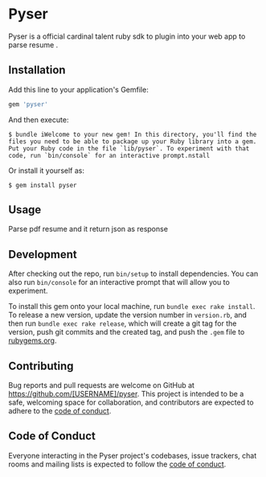 # Pyser

Pyser is a official cardinal talent ruby sdk to plugin into your web app to parse resume . 

## Installation

Add this line to your application's Gemfile:

```ruby
gem 'pyser'
```

And then execute:

    $ bundle iWelcome to your new gem! In this directory, you'll find the files you need to be able to package up your Ruby library into a gem. Put your Ruby code in the file `lib/pyser`. To experiment with that code, run `bin/console` for an interactive prompt.nstall

Or install it yourself as:

    $ gem install pyser

## Usage

Parse pdf resume and it return json as response 

## Development

After checking out the repo, run `bin/setup` to install dependencies. You can also run `bin/console` for an interactive prompt that will allow you to experiment.

To install this gem onto your local machine, run `bundle exec rake install`. To release a new version, update the version number in `version.rb`, and then run `bundle exec rake release`, which will create a git tag for the version, push git commits and the created tag, and push the `.gem` file to [rubygems.org](https://rubygems.org).

## Contributing

Bug reports and pull requests are welcome on GitHub at https://github.com/[USERNAME]/pyser. This project is intended to be a safe, welcoming space for collaboration, and contributors are expected to adhere to the [code of conduct](https://github.com/[USERNAME]/pyser/blob/master/CODE_OF_CONDUCT.md).

## Code of Conduct

Everyone interacting in the Pyser project's codebases, issue trackers, chat rooms and mailing lists is expected to follow the [code of conduct](https://github.com/[USERNAME]/pyser/blob/master/CODE_OF_CONDUCT.md).
